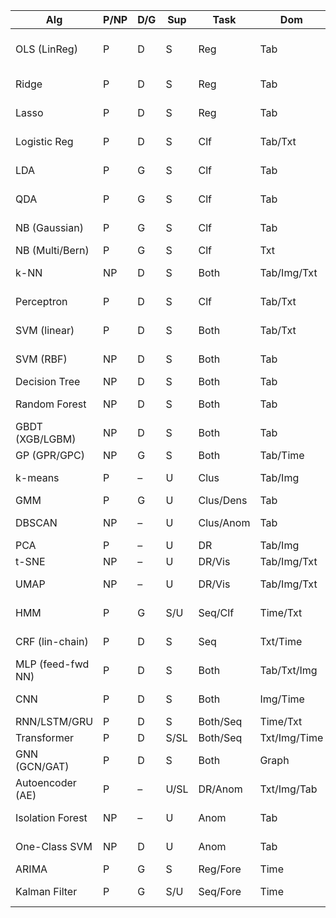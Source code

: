 
| Alg | P/NP | D/G | Sup | Task | Dom | Lin | Prob | Lazy | Cvx | Kern | Scale | Interp | Robust | Online | MC | Miss | Cal | FI | Reg | Assump | Comp (fit/pred) | Notes |
|---|---|---|---|---|---|---|---|---|---|---|---|---|---|---|---|---|---|---|---|---|---|---|
| OLS (LinReg) | P | D | S | Reg | Tab | Y | Y | N | Y | N | ~ | H | L | ~ | – | N | – | Coef | – | Lin, Gauss, Hm | O(nd) / O(d) | baseline |
| Ridge | P | D | S | Reg | Tab | Y | Y | N | Y | N | ~ | H | M | ~ | – | N | – | Coef | L2 | Lin, Gauss | O(nd) / O(d) | shrinks coef |
| Lasso | P | D | S | Reg | Tab | Y | Y | N | Y | N | ~ | H | M | ~ | – | N | – | Coef | L1 | Lin, Gauss | O(nd) / O(d) | sparse |
| Logistic Reg | P | D | S | Clf | Tab/Txt | Y | Y | N | Y | ~ | Y | H | M | ~ | Native | N | Y | Coef | L2/L1 | Lin, Margin | O(nd)/O(d) | calibrated baseline |
| LDA | P | G | S | Clf | Tab | Y | Y | N | Y | N | Y | M | L | N | Native | N | Y | Coef | – | Gauss, EqualCov | O(nd)/O(d) | closed-form |
| QDA | P | G | S | Clf | Tab | N | Y | N | Y | N | Y | M | L | N | Native | N | Y | Coef | – | Gauss | O(nd²)/O(d²) | quad boundary |
| NB (Gaussian) | P | G | S | Clf | Tab | ~ | Y | N | – | N | ~ | M | L | Y | Native | N | N | – | Prior | Indep, Gauss | O(nd)/O(d) | very fast |
| NB (Multi/Bern) | P | G | S | Clf | Txt | ~ | Y | N | – | N | N | M | L | Y | Native | N | N | – | Prior | Indep | O(nd)/O(d) | BoW text |
| k-NN | NP | D | S | Both | Tab/Img/Txt | N | N | Y | – | N | Y | L | L | N | Native | N | – | No | – | Local | fit O(1)/pred O(nd) | memory-based |
| Perceptron | P | D | S | Clf | Tab/Txt | Y | N | N | ? | N | Y | M | L | Y | OvR | N | N | Coef | L2 | Sep, Margin | O(nd)/O(d) | linear, online |
| SVM (linear) | P | D | S | Both | Tab/Txt | Y | N | N | Y | N | Y | M | M | ~ | OvR/OvO | N | Needs | Coef | L2 | Margin | ~O(n²d)/O(d) | margin-based |
| SVM (RBF) | NP | D | S | Both | Tab | N | N | N | Y | Y | Y | L | M | N | OvO | N | Needs | No | C | Margin, Smooth | O(n²–n³)/O(s) | uses SVs |
| Decision Tree | NP | D | S | Both | Tab | Loc | ~ | N | N | N | N | H | M | N | Native | ~ | N | Y | Depth/Prune | Axis | O(nd log n)/O(D) | rules |
| Random Forest | NP | D | S | Both | Tab | N | ~ | N | N | N | N | M | H | ~ | Native | ~ | ~ | Y/Perm | Depth | Axis, Bagging | O(T n log n)/O(TD) | OOB, robust |
| GBDT (XGB/LGBM) | NP | D | S | Both | Tab | N | ~ | N | N | N | N | M | M | ~ | Native | Y | ~ | Y/SHAP | Shrink/Depth | Add | O(T n log n)/O(TD) | SOTA tabular |
| GP (GPR/GPC) | NP | G | S | Both | Tab/Time | N | Y | N | Y | Y | Y | M | M | N | Native | N | Y | No | Priors | Smooth | O(n³)/O(n) | uncertainty |
| k-means | P | – | U | Clus | Tab/Img | N | N | N | N | N | Y | M | L | Y | – | N | – | No | – | Sph, LinSep | O(nkdi)/O(kd) | centroid, fast |
| GMM | P | G | U | Clus/Dens | Tab | N | Y | N | N | N | Y | M | L | ~ | – | N | – | No | Priors | Gauss mix | O(nkdi)/O(kd) | soft clusters |
| DBSCAN | NP | – | U | Clus/Anom | Tab | N | N | N | N | N | Y | L | M | N | – | N | – | No | – | Density | O(n log n)/O(log n) | noise aware |
| PCA | P | – | U | DR | Tab/Img | Y | N | N | Y | N | Y | M | L | ~ | – | N | – | Load | – | VarMax | O(nd²+d³)/O(md) | linear DR |
| t-SNE | NP | – | U | DR/Vis | Tab/Img/Txt | N | ~ | N | N | N | Y | L | M | N | – | N | – | No | – | Manifold | O(n²)/– | visualization |
| UMAP | NP | – | U | DR/Vis | Tab/Img/Txt | N | ~ | N | N | N | Y | L | M | N | – | N | – | No | – | Manifold | ~O(n log n)/– | faster than t-SNE |
| HMM | P | G | S/U | Seq/Clf | Time/Txt | N | Y | N | N | N | Y | M | L | ~ | Native | N | – | No | Priors | Markov, Station | O(L S²)/O(L S²) | temporal gen |
| CRF (lin-chain) | P | D | S | Seq | Txt/Time | Y | Y | N | Y | N | Y | M | M | ~ | Native | N | Y | Weights | L2/L1 | Markov | O(it·L S²)/O(L S²) | structured pred |
| MLP (feed-fwd NN) | P | D | S | Both | Tab/Txt/Img | N | ~ | N | N | N | Y | L | L | Y | Native | N | N | SHAP/No | Drop/L2/EStop | – | O(E·P)/O(P) | flexible |
| CNN | P | D | S | Both | Img/Time | N | ~ | N | N | N | ~ | L | L | Y | Native | N | N | Saliency | Drop/Aug | Locality | heavy/– | conv features |
| RNN/LSTM/GRU | P | D | S | Both/Seq | Time/Txt | N | ~ | N | N | N | Y | L | L | Y | Native | N | N | No | Drop | Markovish | O(E·P)/O(P) | sequences |
| Transformer | P | D | S/SL | Both/Seq | Txt/Img/Time | N | ~ | N | N | N | Y | L | L | Y | Native | N | N | No | Drop | – | O(E·n²·d)/O(n²·d) | attn-based |
| GNN (GCN/GAT) | P | D | S | Both | Graph | N | ~ | N | N | N | Y | L | M | ~ | Native | N | N | No | Drop | Smooth | O(E·P)/O(P) | graph reps |
| Autoencoder (AE) | P | – | U/SL | DR/Anom | Txt/Img/Tab | N | N | N | N | N | Y | L | M | Y | – | N | – | No | Drop | Manifold | O(E·P)/O(P) | reps |
| Isolation Forest | NP | – | U | Anom | Tab | N | N | N | N | N | N | M | H | ~ | – | ~ | – | Y/Perm | Depth | Axis, Random | O(T n log n)/O(TD) | isolates outliers |
| One-Class SVM | NP | D | U | Anom | Tab | N | N | N | Y | Y | Y | L | M | N | – | N | – | No | ν | Margin, Smooth | O(n²–n³)/O(s) | boundary on normal |
| ARIMA | P | G | S | Reg/Fore | Time | Y | Y | N | Y | N | Y | M | L | ~ | – | N | – | – | – | Station | O(n)/O(1) | classical TS |
| Kalman Filter | P | G | S/U | Seq/Fore | Time | Y | Y | N | Y | N | Y | M | M | Y | – | N | – | – | Priors | Gauss, Lin | O(n d³)/O(d²) | state-space |
